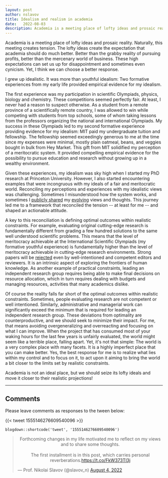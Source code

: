 ```yaml
---
layout: post
author: nslavov
title: Idealism and realism in academia
date:   2022-08-03
description: Academia is a meeting place of lofty ideas and prosaic reality.
---
```




<p class="intro"><span class="dropcap">A</span>cademia is a meeting place of lofty ideas and prosaic reality. Naturally, this meeting creates tension. The lofty ideas create the expectation that academia should do much better. Better than the grabby reality of pursuing profits, better than the mercenary world of business. These high expectations can set us up for disappointment and sometimes even cynicism. Yet, I think we can choose a better response.</p>


I grew up idealistic. It was more than youthful idealism: Two formative experiences from my early life provided empirical evidence for my idealism.


The first experience was my participation in scientific Olympiads, physics, biology and chemistry. These competitions seemed perfectly fair. At least, I never had a reason to suspect otherwise. As a student from a remote province of a scientifically remote country, I was allowed to win while competing with students from top schools, some of whom taking lessons from the professors organizing the national and international Olympiads. My success in these Olympiads led to my second formative experience providing evidence for my idealism: MIT paid my undergraduate tuition and fellowship. The fellowship seemed exceedingly generous to me at the time since my expenses were minimal, mostly plain oatmeal, beans, and veggies bought in bulk from Hey Market. This gift from MIT solidified my perception of a meritocratic system. It provided compelling empirical evidence for the possibility to pursue education and research without growing up in a wealthy environment.


Given these experiences, my idealism was sky high when I started my PhD research at Princeton University. However, I also started encountering examples that were incongruous with my ideals of a fair and meritocratic world. Reconciling my perceptions and experiences with my idealistic views was challenging. Sometimes I misunderstood how the system works, and sometimes I [publicly shared](https://thetech.com/2012/02/07/letters-v132-n1) my [evolving](https://majesticforest.wordpress.com/2020/09/15/my-experience-with-elite-journals/) views and thoughts. This journey led me to a framework that reconciled the tension -- at least for me -- and shaped an actionable attitude.


A key to this reconciliation is defining optimal outcomes within realistic constraints. For example, evaluating original cutting-edge research is fundamentally different from grading a few hundred solutions to the same well understood scientific problems. This means that the level of meritocracy achievable at the International Scientific Olympiads (my formative youthful experience) is fundamentally higher than the level of meritocracy achievable in cutting-edge research environments. Strong papers will be [rejected](https://blog.slavovlab.net/2014/08/15/papers-that-triumphed-over-their-rejections/) even by well-intentioned and competent editors and reviewers. It is an intrinsic aspect of exploring the frontiers of human knowledge. As another example of practical constraints, leading an independent research group requires being able to make final decisions on resource allocation, which in turn requires dealing with budgets and managing resources, activities that many academics dislike.  


Of course the reality falls far short of the optimal outcomes within realistic constraints. Sometimes, people evaluating research are not competent or well intentioned. Similarly, administrative and managerial work can significantly exceed the minimum that is required for leading an independent research group. These deviations from optimality are counterproductive, and we should seek to minimize their impact. For me, that means avoiding overgeneralizing and overreacting and focusing on what I can improve. When the project that has consumed most of your waking hours for the last few years is unfairly evaluated, the world might seem like a terrible place, falling apart. Yet, it's not that simple: The world is a very complex place with many facets. It is a highly imperfect place that you can make better. Yes, the best response for me is to realize what lies within my control and to focus on it, to act upon it aiming to bring the world a bit closer to the limits set by realistic constraints.


Academia is not an ideal place, but we should seize its lofty ideals and move it closer to their realistic projections!


------

## Comments
Please leave comments as responses to the tween below:  

{{< tweet 1555146276609540096 >}}

```{r echo=FALSE}
blogdown::shortcode('tweet', '1555146276609540096')
```

<blockquote class="twitter-tweet" ><p lang="en" dir="ltr" style="text-align: center;">Forthcoming changes in my life motivated me to reflect on my views and to share some thoughts.<br><br>The first installment is in this post, which carries personal reverberations.<a href="https://t.co/FkW373Tl3j">https://t.co/FkW373Tl3j</a></p>&mdash; Prof. Nikolai Slavov (@slavov_n) <a href="https://twitter.com/slavov_n/status/1555146276609540096?ref_src=twsrc%5Etfw">August 4, 2022</a></blockquote> <script async src="https://platform.twitter.com/widgets.js" charset="utf-8"></script>
